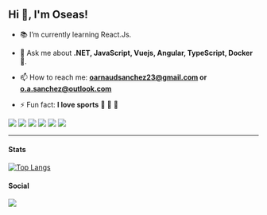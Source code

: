## Hi 👋, I'm Oseas!

-  :books: I’m currently learning React.Js.

- 💬 Ask me about **.NET, JavaScript, Vuejs, Angular, TypeScript, Docker**  :raised_hands:.

- 📫 How to reach me: **oarnaudsanchez23@gmail.com or o.a.sanchez@outlook.com**

- ⚡ Fun fact: **I love sports** :basketball: :runner: :bicyclist:

<p>
  <img src="https://img.shields.io/badge/.NET-5C2D91?style=for-the-badge&logo=.net&logoColor=white"/> 
  <img src="https://img.shields.io/badge/C%23-239120?style=for-the-badge&logo=c-sharp&logoColor=white"/> 
  <img src="https://img.shields.io/badge/JavaScript-F7DF1E?style=for-the-badge&logo=javascript&logoColor=black"/>
  <img src="https://img.shields.io/badge/Vue.js-35495E?style=for-the-badge&logo=vue.js&logoColor=4FC08D"/>
  <img src="https://img.shields.io/badge/Angular-DD0031?style=for-the-badge&logo=angular&logoColor=white"/>
  <img src="https://img.shields.io/badge/typescript%20-007acc.svg?&style=for-the-badge&logo=typescript&logoColor=ffffff"/>
</p>

---
#### Stats
[![Top Langs](https://github-readme-stats.vercel.app/api/top-langs/?username=OArnaudSanchez&layout=compact&title_color=0366D6)](https://github.com/OArnaudSanchez/github-readme-stats)


#### Social
[<img src="https://img.shields.io/badge/linkedin-%230077B5.svg?&style=for-the-badge&logo=linkedin&logoColor=white" />](https://www.linkedin.com/in/oarnaudsanchez/)

